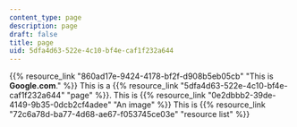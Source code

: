 ```yaml
---
content_type: page
description: page
draft: false
title: page
uid: 5dfa4d63-522e-4c10-bf4e-caf1f232a644
---
```

{{% resource_link "860ad17e-9424-4178-bf2f-d908b5eb05cb" "This is **Google.com**." %}} This is a {{% resource_link "5dfa4d63-522e-4c10-bf4e-caf1f232a644" "page" %}}. This is {{% resource_link "0e2dbbb2-39de-4149-9b35-0dcb2cf4adee" "An image" %}} This is {{% resource_link "72c6a78d-ba77-4d68-ae67-f053745ce03e" "resource list" %}}